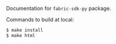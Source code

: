 Documentation for `fabric-sdk-py` package.

Commands to build at local:

```bash
$ make install
$ make html
```

